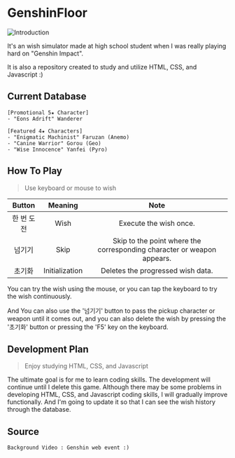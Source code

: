 # GenshinFloor
![Introduction](https://user-images.githubusercontent.com/50666621/207092055-c8b9edbc-d8e9-4236-a0cf-fa29e1e75474.png)

It's an wish simulator made at high school student when I was really playing hard on "Genshin Impact".

It is also a repository created to study and utilize HTML, CSS, and Javascript :)

## Current Database
```
[Promotional 5★ Character]
- "Eons Adrift" Wanderer

[Featured 4★ Characters]
- "Enigmatic Machinist" Faruzan (Anemo)
- "Canine Warrior" Gorou (Geo)
- "Wise Innocence" Yanfei (Pyro)
```

## How To Play
> Use keyboard or mouse to wish

Button|Meaning|Note
:---:|:---:|:---:
한 번 도전|Wish|Execute the wish once.
넘기기|Skip|Skip to the point where the corresponding character or weapon appears.
초기화|Initialization|Deletes the progressed wish data.

You can try the wish using the mouse, or you can tap the keyboard to try the wish continuously.

And You can also use the '넘기기' button to pass the pickup character or weapon until it comes out, and you can also delete the wish by pressing the '초기화' button or pressing the 'F5' key on the keyboard.

## Development Plan
> Enjoy studying HTML, CSS, and Javascript

The ultimate goal is for me to learn coding skills.
The development will continue until I delete this game. Although there may be some problems in developing HTML, CSS, and Javascript coding skills, I will gradually improve functionally. And I'm going to update it so that I can see the wish history through the database.

## Source
```
Background Video : Genshin web event :)
```
